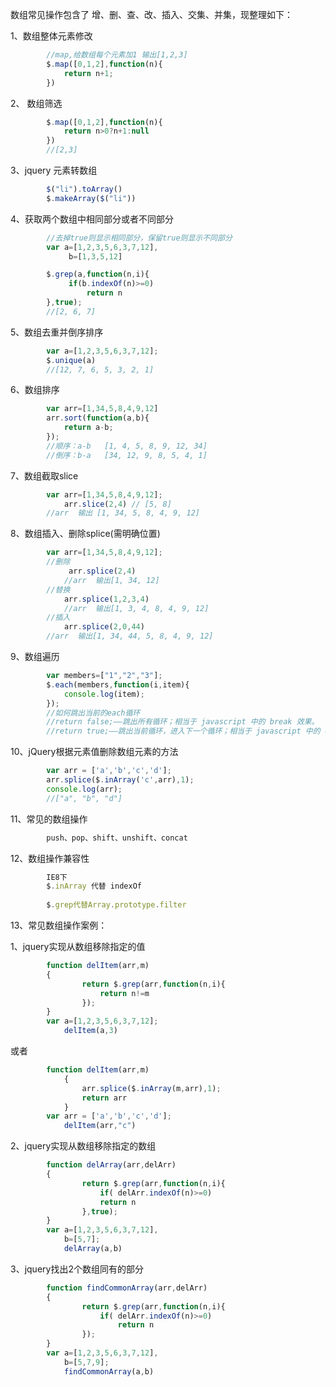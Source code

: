 数组常见操作包含了 增、删、查、改、插入、交集、并集，现整理如下：


1、数组整体元素修改
```javascript
        //map,给数组每个元素加1 输出[1,2,3]
        $.map([0,1,2],function(n){
            return n+1;
        })
```


2、 数组筛选
```javascript
        $.map([0,1,2],function(n){
            return n>0?n+1:null
        })
        //[2,3]
```

3、jquery 元素转数组
```javascript
        $("li").toArray()
        $.makeArray($("li"))
```

4、获取两个数组中相同部分或者不同部分
```javascript
        //去掉true则显示相同部分，保留true则显示不同部分
        var a=[1,2,3,5,6,3,7,12],
             b=[1,3,5,12]

        $.grep(a,function(n,i){
             if(b.indexOf(n)>=0)
                 return n
        },true);
        //[2, 6, 7]
```

5、数组去重并倒序排序
```javascript
        var a=[1,2,3,5,6,3,7,12];
        $.unique(a)
        //[12, 7, 6, 5, 3, 2, 1]
```

6、数组排序
```javascript
        var arr=[1,34,5,8,4,9,12]
        arr.sort(function(a,b){
            return a-b;
        });
        //顺序：a-b   [1, 4, 5, 8, 9, 12, 34]
        //倒序：b-a   [34, 12, 9, 8, 5, 4, 1]
```

7、数组截取slice
```javascript
        var arr=[1,34,5,8,4,9,12];
            arr.slice(2,4) // [5, 8]
        //arr  输出 [1, 34, 5, 8, 4, 9, 12]
```

8、数组插入、删除splice(需明确位置)
```javascript
        var arr=[1,34,5,8,4,9,12];
        //删除
             arr.splice(2,4)
            //arr  输出[1, 34, 12]
        //替换
            arr.splice(1,2,3,4)
            //arr  输出[1, 3, 4, 8, 4, 9, 12]
        //插入
            arr.splice(2,0,44)
        //arr  输出[1, 34, 44, 5, 8, 4, 9, 12]
```

9、数组遍历
```javascript
        var members=["1","2","3"];
        $.each(members,function(i,item){
            console.log(item);
        });
        //如何跳出当前的each循环
        //return false;——跳出所有循环；相当于 javascript 中的 break 效果。
        //return true;——跳出当前循环，进入下一个循环；相当于 javascript 中的 continue 效果。
```

10、jQuery根据元素值删除数组元素的方法
```javascript
        var arr = ['a','b','c','d'];
        arr.splice($.inArray('c',arr),1);
        console.log(arr);
        //["a", "b", "d"]
```

11、常见的数组操作
```javascript
        push、pop、shift、unshift、concat
```

12、数组操作兼容性
```javascript
        IE8下
        $.inArray 代替 indexOf
        
        $.grep代替Array.prototype.filter
```


13、常见数组操作案例：


1、jquery实现从数组移除指定的值
```javascript
        function delItem(arr,m)
        {
                return $.grep(arr,function(n,i){
                    return n!=m
                });
        }
        var a=[1,2,3,5,6,3,7,12];
            delItem(a,3)
```
或者
```javascript
        function delItem(arr,m)
            {
                arr.splice($.inArray(m,arr),1);
                return arr
            }
        var arr = ['a','b','c','d'];
            delItem(arr,"c")
```

2、jquery实现从数组移除指定的数组
```javascript
        function delArray(arr,delArr)
        {
                return $.grep(arr,function(n,i){
                    if( delArr.indexOf(n)>=0)
                    return n
                },true);
        }
        var a=[1,2,3,5,6,3,7,12],
            b=[5,7];
            delArray(a,b)
```

3、jquery找出2个数组同有的部分
```javascript
        function findCommonArray(arr,delArr)
        {
                return $.grep(arr,function(n,i){
                    if( delArr.indexOf(n)>=0)
                        return n
                });
        }
        var a=[1,2,3,5,6,3,7,12],
            b=[5,7,9];
            findCommonArray(a,b)
```
